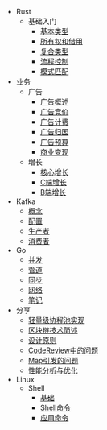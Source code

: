 - Rust
  - 基础入门
    * [基本类型](Rust/基础/基本类型.md)
    * [所有权和借用](Rust/基础/所有权和借用.md)
    * [复合类型](Rust/基础/复合类型.md)
    * [流程控制](Rust/基础/流程控制.md)
    * [模式匹配](Rust/基础/模式匹配.md)
- 业务
  - 广告
    * [广告概述](业务/广告/广告概述.md) 
    * [广告竞价](业务/广告/广告竞价.md) 
    * [广告计费](业务/广告/广告计费.md)  
    * [广告归因](业务/广告/广告归因.md) 
    * [广告预算](业务/广告/广告预算.md) 
    * [商业变现](业务/广告/商业变现.md)
  - 增长
    * [核心增长](业务/增长/核心增长.md)
    * [C端增长](业务/增长/C端增长.md)
    * [B端增长](业务/增长/B端增长.md)
- Kafka
  * [概念](Kafka/基础/概念.md)
  * [配置](Kafka/基础/配置.md)
  * [生产者](Kafka/基础/生产者.md)
  * [消费者](Kafka/基础/消费者.md)
- Go
  * [并发](Go/基础/并发.md)
  * [管道](Go/基础/管道.md)
  * [同步](Go/基础/同步.md)
  * [网络](Go/基础/网络.md)
  * [笔记](Go/基础/学习笔记.md)
- 分享
  * [轻量级协程池实现](分享/轻量级协程池实现.md) 
  * [区块链技术简述](分享/区块链技术简述.md) 
  * [设计原则](分享/设计原则.md) 
  * [CodeReview中的问题](分享/CodeReview中的问题.md) 
  * [Map引发的问题](分享/Map引发的问题.md) 
  * [性能分析与优化](分享/性能分析与优化.md) 
- Linux
  - Shell
    * [基础](Linux/Shell/基础.md)
    * [Shell命令](Linux/Shell/Shell命令.md)
    * [应用命令](Linux/Shell/应用命令.md)